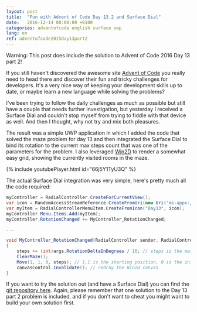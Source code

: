 ```yaml
---
layout: post
title:  "Fun with Advent of Code Day 13.2 and Surface Dial"
date:   2016-12-14 00:00:00 +0100
categories: adventofcode english surface uwp
lang: en
ref: adventofcode2015day13part2
---
```


Warning: This post does include the solution to Advent of Code 2016 Day 13 part 2!

If you still haven't discovered the awesome site [Advent of Code][adventofcode] you really need to head there and discover their fun and tricky challenges for developers. It's a very nice way of keeping your development skills up to date, or maybe learn a new language while solving the problems?

I've been trying to follow the daily challenges as much as possible but still have a couple that needs further investigation, but yesterday I received a Surface Dial and couldn't stop myself from trying to fiddle with that device as well. And then I thought, why not try and mix both pleasures.

The result was a simple UWP application in which I added the code that solved the maze problem for day 13 and then integrated the Surface Dial to bind its rotation to the current max steps count that was one of the parameters for the problem. I also leveraged [Win2D][win2d] to render a somewhat easy grid, showing the currently visited rooms in the maze.

{% include youtubePlayer.html id="66j5Y1TyU3Q" %}

The actual Surface Dial integration was very simple, here's pretty much all the code required:


```csharp
myController = RadialController.CreateForCurrentView();
var icon = RandomAccessStreamReference.CreateFromUri(new Uri("ms-appx:///Assets/StoreLogo.png"));
var myItem = RadialControllerMenuItem.CreateFromIcon("Day13", icon);
myController.Menu.Items.Add(myItem);
myController.RotationChanged += MyController_RotationChanged;

...

void MyController_RotationChanged(RadialController sender, RadialControllerRotationChangedEventArgs args)
{
    steps += (int)args.RotationDeltaInDegrees / 10; // steps is the max steps in the path finding
    ClearMaze();
    Move(1, 1, 0, steps); // 1,1 is the starting position, 0 is the initial length, and steps is the max steps allowed
    canvasControl.Invalidate(); // redray the Win2D canvas
}
```

If you want to try the solution out (and have a Surface Dial) you can find the [git repository here][repository]. Again, please remember that one solution to the Day 13 part 2 problem is included, and if you don't want to cheat you might want to build your own solution first.

[adventofcode]: http://adventofcode.com/2016
[repository]: https://github.com/programmeramera/AdventOfCodeUwp
[win2d]: https://github.com/Microsoft/Win2D